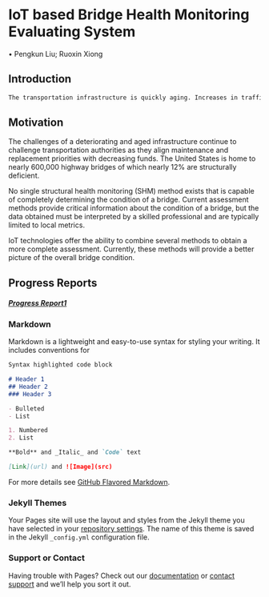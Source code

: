 # IoT based Bridge Health Monitoring Evaluating System

• Pengkun Liu; Ruoxin Xiong


## Introduction

```markdown
The transportation infrastructure is quickly aging. Increases in traffic, in both urban and rural areas, puts more strain on the bridge networks than was originally intended. Bridge engineers need a reliable way to assess structural integrity of bridges to maintain the continuous operation of the road network while ensuring the safety of the public [1]. Traditional visual inspection techniques are both time consuming and expensive. They are also qualitative and can only assess outward appearance. Any internal damage may go unnoticed for a long period of time. According to the 2020 bridge reports from the Federal Highway Administration [2], more than one third (37 percent) of U.S. bridges—nearly 231,000 spans—need repair work. More than 46,000 bridges are rated in poor condition and classified as “structurally deficient.” A total of 81,000 bridges should be replaced. How does a bridge engineer keep track of these problems? A possible solution to these issues is the use of an Internet of Things (IoT) based structural health monitoring system. These systems can detect changes in the bridge superstructure and, in some cases, predict impending failures. These systems can monitor bridges in real time and warn state engineers of possible problems to avoid tragedies like the I-35W collapse in August 2007.
```

## Motivation

The challenges of a deteriorating and aged infrastructure continue to challenge transportation authorities as they align maintenance and replacement priorities with decreasing funds. The United States is home to nearly 600,000 highway bridges of which nearly 12% are structurally deficient. 

No single structural health monitoring (SHM) method exists that is capable of completely determining the condition of a bridge. Current assessment methods provide critical information about the condition of a bridge, but the data obtained must be interpreted by a skilled professional and are typically limited to local metrics.

IoT technologies offer the ability to combine several methods to obtain a more complete assessment. Currently, these methods will provide a better picture of the overall bridge condition.

## Progress Reports

##### [Progress Report1](https://github.com/xiongrxchn/IntelBri.github.io/blob/gh-pages/progress_report_1.md)



### Markdown

Markdown is a lightweight and easy-to-use syntax for styling your writing. It includes conventions for

```markdown
Syntax highlighted code block

# Header 1
## Header 2
### Header 3

- Bulleted
- List

1. Numbered
2. List

**Bold** and _Italic_ and `Code` text

[Link](url) and ![Image](src)
```

For more details see [GitHub Flavored Markdown](https://guides.github.com/features/mastering-markdown/).

### Jekyll Themes

Your Pages site will use the layout and styles from the Jekyll theme you have selected in your [repository settings](https://github.com/xiongrxchn/IntelBri.github.io/settings). The name of this theme is saved in the Jekyll `_config.yml` configuration file.

### Support or Contact

Having trouble with Pages? Check out our [documentation](https://docs.github.com/categories/github-pages-basics/) or [contact support](https://github.com/contact) and we’ll help you sort it out.
